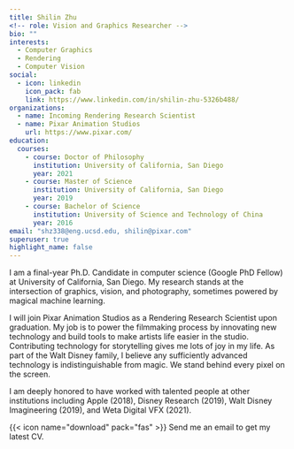 ```yaml
---
title: Shilin Zhu
<!-- role: Vision and Graphics Researcher -->
bio: ""
interests:
  - Computer Graphics
  - Rendering
  - Computer Vision
social:
  - icon: linkedin
    icon_pack: fab
    link: https://www.linkedin.com/in/shilin-zhu-5326b488/
organizations:
  - name: Incoming Rendering Research Scientist
  - name: Pixar Animation Studios
    url: https://www.pixar.com/
education:
  courses:
    - course: Doctor of Philosophy
      institution: University of California, San Diego
      year: 2021
    - course: Master of Science
      institution: University of California, San Diego
      year: 2019
    - course: Bachelor of Science
      institution: University of Science and Technology of China
      year: 2016
email: "shz338@eng.ucsd.edu, shilin@pixar.com"
superuser: true
highlight_name: false
---
```

I am a final-year Ph.D. Candidate in computer science (Google PhD Fellow) at University of California, San Diego. My research stands at the intersection of graphics, vision, and photography, sometimes powered by magical machine learning. 

I will join Pixar Animation Studios as a Rendering Research Scientist upon graduation. My job is to power the filmmaking process by innovating new technology and build tools to make artists life easier in the studio. Contributing technology for storytelling gives me lots of joy in my life. As part of the Walt Disney family, I believe any sufficiently advanced technology is indistinguishable from magic. We stand behind every pixel on the screen.

I am deeply honored to have worked with talented people at other institutions including Apple (2018), Disney Research (2019), Walt Disney Imagineering (2019), and Weta Digital VFX (2021).

{{< icon name="download" pack="fas" >}} Send me an email to get my latest CV. <!-- Download my {{< staticref "uploads/Shilin_CV.pdf" "newtab" >}}CV{{< /staticref >}}. -->
